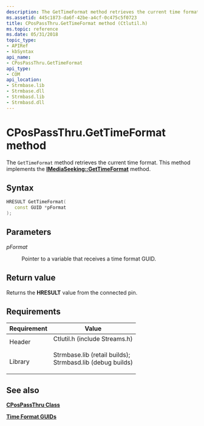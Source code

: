 ```yaml
---
description: The GetTimeFormat method retrieves the current time format. This method implements the IMediaSeeking::GetTimeFormat method.
ms.assetid: 445c1873-da6f-42be-a4cf-0c475c5f0723
title: CPosPassThru.GetTimeFormat method (Ctlutil.h)
ms.topic: reference
ms.date: 05/31/2018
topic_type: 
- APIRef
- kbSyntax
api_name: 
- CPosPassThru.GetTimeFormat
api_type: 
- COM
api_location: 
- Strmbase.lib
- Strmbase.dll
- Strmbasd.lib
- Strmbasd.dll
---
```


# CPosPassThru.GetTimeFormat method

The `GetTimeFormat` method retrieves the current time format. This method implements the [**IMediaSeeking::GetTimeFormat**](/windows/desktop/api/Strmif/nf-strmif-imediaseeking-gettimeformat) method.

## Syntax


```C++
HRESULT GetTimeFormat(
   const GUID *pFormat
);
```



## Parameters

<dl> <dt>

*pFormat* 
</dt> <dd>

Pointer to a variable that receives a time format GUID.

</dd> </dl>

## Return value

Returns the **HRESULT** value from the connected pin.

## Requirements



| Requirement | Value |
|--------------------|--------------------------------------------------------------------------------------------------------------------------------------------------------------------------------------------|
| Header<br/>  | <dl> <dt>Ctlutil.h (include Streams.h)</dt> </dl>                                                                                   |
| Library<br/> | <dl> <dt>Strmbase.lib (retail builds); </dt> <dt>Strmbasd.lib (debug builds)</dt> </dl> |



## See also

<dl> <dt>

[**CPosPassThru Class**](cpospassthru.md)
</dt> <dt>

[**Time Format GUIDs**](time-format-guids.md)
</dt> </dl>

 

 




